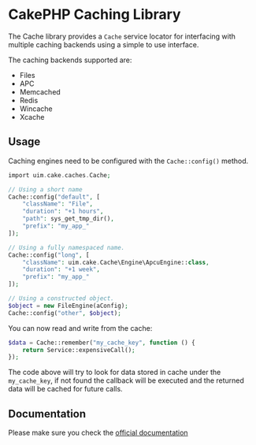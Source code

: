 # CakePHP Caching Library

The Cache library provides a `Cache` service locator for interfacing with multiple caching backends using
a simple to use interface.

The caching backends supported are:

* Files
* APC
* Memcached
* Redis
* Wincache
* Xcache

## Usage

Caching engines need to be configured with the `Cache::config()` method.

```php
import uim.cake.caches.Cache;

// Using a short name
Cache::config("default", [
    "className": "File",
    "duration": "+1 hours",
    "path": sys_get_tmp_dir(),
    "prefix": "my_app_"
]);

// Using a fully namespaced name.
Cache::config("long", [
    "className": uim.cake.Cache\Engine\ApcuEngine::class,
    "duration": "+1 week",
    "prefix": "my_app_"
]);

// Using a constructed object.
$object = new FileEngine(aConfig);
Cache::config("other", $object);
```

You can now read and write from the cache:

```php
$data = Cache::remember("my_cache_key", function () {
	return Service::expensiveCall();
});
```

The code above will try to look for data stored in cache under the `my_cache_key`, if not found
the callback will be executed and the returned data will be cached for future calls.

## Documentation

Please make sure you check the [official documentation](https://book.cakephp.org/4/en/core-libraries/caching.html)


